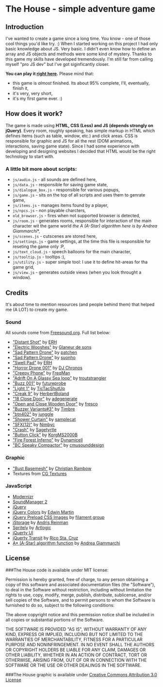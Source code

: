 The House - simple adventure game
=================================

Introduction
------------

I've wanted to create a game since a long time. You know - one of those cool things you'd like try. :) When I started working on this project I had only basic knowledge about JS. Very basic. I didn't even know how to define an array and JS objects and methods were some kind of mystery. Thanks to this game my skills have developed tremendously. I'm still far from calling myself "pro JS dev" but I've got siginficantly closer.

**You can play it [right here](http://the-house.arturkot.pl).** Please mind that:

* this game is *almost* finished. Its about 95% complete, I'll, eventually, finish it,
* it's very, very short,
* it's my first game ever. :)

How does it work?
-----------------

The game is made using **HTML, CSS (Less) and JS (depends strongly on jQuery)**. Every room, roughly speaking, has simple markup in HTML which defines items (such as table, window, etc.)
 and click areas. CSS is responsible for graphic and JS for all the rest 
 (DOM animations, interactions, saving game state).
 Since I had some experience with developing and designing websites I decided that HTML would be the right technology to start with.

### A little bit more about scripts:

* `js/audio.js` - all sounds are defined here,
* `js/data.js` - responsible for saving game state,
* `js/dialogue_box.js` - responsible for various popups,
* `js/game.js` - sits on the top of all scripts and uses them to genrate game,
* `js/items.js` - manages items found by a player,
* `js/npcs.js` - non playable charcters,
* `old_browser.js` - fires when not supported browser is detected,
* `js/room.js` - generates rooms, responsible for interaction of the main character wit the game world **the A* (A-Star) algorithm here is by Andrea Giammarchi**,
* `js/scenes.js` - cutscenes are stored here,
* `js/settings.js` - game settings, at the time this file is responsible for reseting the game only :P,
* `js/text_cloud.js` - speech balloons for the main character,
* `js/tooltip.js` - tooltips :),
* `js/utility.js` - super simple tool: I use it to define hit-areas for tha game grid,
* `js/view.js` - generates outside views (when you look throught a window).

Credits
-------

It's about time to mention resources (and people behind them) that helped me (A LOT) to create my game.

### Sound

All sounds come from [Freesound.org](http://www.freesound.org). Full list below:

* ["Distant Shot"](http://www.freesound.org/people/ERH/sounds/32799/) by [ERH](http://www.freesound.org/people/ERH/)
* ["Electric Wooshes"](http://www.freesound.org/people/Glaneur%20de%20sons/sounds/34172/) by [Glaneur de sons](http://www.freesound.org/people/Glaneur%20de%20sons/)
* ["Sad Pattern Drone"](http://www.freesound.org/people/patchen/sounds/24701/) by [patchen](http://www.freesound.org/people/patchen/)
* ["Sad Pattern Drone"](http://www.freesound.org/people/suonho/sounds/17724/) by [suonho](http://www.freesound.org/people/suonho/)
* ["Swell Pad"](http://www.freesound.org/people/ERH/sounds/34141/) by [ERH](http://www.freesound.org/people/ERH/)
* ["Horror Drone 001"](http://www.freesound.org/people/DJ%20Chronos/sounds/52134/) by [DJ Chronos](http://www.freesound.org/people/DJ%20Chronos/)
* ["Creepy Phone"](http://www.freesound.org/people/FreqMan/sounds/25079/) by [FreqMan](http://www.freesound.org/people/FreqMan/)
* ["Adrift On A Glassy Sea loop"](http://www.freesound.org/people/troutstrangler/sounds/25878/) by [troutstrangler](http://www.freesound.org/people/troutstrangler/)
* ["Buzz 001"](http://www.freesound.org/people/futureprobe/sounds/18824/) by [futureprobe](http://www.freesound.org/people/futureprobe/)
* ["Light 1"](http://www.freesound.org/people/TicTacShutUp/sounds/408/) by [TicTacShutUp](http://www.freesound.org/people/TicTacShutUp/)
* ["Creak 9"](http://www.freesound.org/people/HerbertBoland/sounds/29696/) by [HerbertBoland](http://www.freesound.org/people/HerbertBoland/)
* ["18 Close Door"](http://www.freesound.org/people/adegenerate/sounds/71212/) by [adegenerate](http://www.freesound.org/people/adegenerate/)
* ["Open and Close Wooden Door"](http://www.freesound.org/people/fresco/sounds/35617/) by [fresco](http://www.freesound.org/people/fresco/)
* ["Buzzer Variants#3"](http://www.freesound.org/people/Timbre/sounds/101355/) by [Timbre](http://www.freesound.org/people/Timbre/)
* ["btn402"](http://www.freesound.org/people/junggle/sounds/26777/) by [junggle](http://www.freesound.org/people/junggle/)
* ["Shower Curtain"](http://www.freesound.org/people/samplecat/sounds/11561/) by [samplecat](http://www.freesound.org/people/samplecat/)
* ["SFX(12)"](http://www.freesound.org/people/Nimbyc/sounds/83944/) by [Nimbyc](http://www.freesound.org/people/Nimbyc/)
* ["Crash"](http://www.freesound.org/people/sagetyrtle/sounds/40158/) by [Sagetyrtle](http://www.freesound.org/people/sagetyrtle/)
* ["Button Click"](http://www.freesound.org/people/KorgMS2000B/sounds/54405/) by [KorgMS2000B](http://www.freesound.org/people/KorgMS2000B/)
* ["Fire Forest Inferno"](http://www.freesound.org/people/Dynamicell/sounds/17548/) by [Dynamicell](http://www.freesound.org/people/Dynamicell/sounds/17548/)
* ["BC Speaky Compactor"](http://www.freesound.org/people/cmusounddesign/sounds/119897/) by [cmusounddesign](http://www.freesound.org/people/cmusounddesign/)

### Graphic

* ["Bust Basemesh"](http://chrrambow.deviantart.com/art/Bust-Basemesh-128960722) by [Christian Rambow](http://www.christianrambow.de/)
* Textures from [CG Textures](http://cgtextures.com/)

### JavaScript

* [Modernizr](http://www.modernizr.com/)
* [SoundManager 2](http://www.schillmania.com/projects/soundmanager2/)
* [jQuery](http://jquery.com/)
* [jQuery Colors](http://www.bitstorm.org/jquery/color-animation/) by [Edwin Martin](http://www.bitstorm.org/edwin/en/)
* [jQuery Preload CSS Images](http://www.filamentgroup.com/lab/update_automatically_preload_images_from_css_with_jquery/) by [filament group](http://www.filamentgroup.com/about)
* [jStorage](http://www.jstorage.info/) by [Andris Reinman](http://www.andrisreinman.com/)
* [Spritely](http://spritely.net/) by [Artlogic](http://www.artlogic.net/)
* [jQuerty UI](http://jqueryui.com/)
* [jQuerty Transit](http://ricostacruz.com/jquery.transit/) by [Rico Sta. Cruz](http://ricostacruz.com/)
* [A* (A-Star) algorithm function](http://devpro.it/examples/astar/) by [Andrea Giammarchi](http://www.blogger.com/profile/16277820774810688474)

License
-------

###The House code is available under MIT license:

Permission is hereby granted, free of charge, to any person obtaining a copy
of this software and associated documentation files (the "Software"), to deal
in the Software without restriction, including without limitation the rights
to use, copy, modify, merge, publish, distribute, sublicense, and/or sell
copies of the Software, and to permit persons to whom the Software is
furnished to do so, subject to the following conditions:

The above copyright notice and this permission notice shall be included in
all copies or substantial portions of the Software.

THE SOFTWARE IS PROVIDED "AS IS", WITHOUT WARRANTY OF ANY KIND, EXPRESS OR
IMPLIED, INCLUDING BUT NOT LIMITED TO THE WARRANTIES OF MERCHANTABILITY,
FITNESS FOR A PARTICULAR PURPOSE AND NONINFRINGEMENT. IN NO EVENT SHALL THE
AUTHORS OR COPYRIGHT HOLDERS BE LIABLE FOR ANY CLAIM, DAMAGES OR OTHER
LIABILITY, WHETHER IN AN ACTION OF CONTRACT, TORT OR OTHERWISE, ARISING FROM,
OUT OF OR IN CONNECTION WITH THE SOFTWARE OR THE USE OR OTHER DEALINGS IN
THE SOFTWARE.

###The House graphic is available under [Creative Commons Attribution 3.0 License](http://creativecommons.org/licenses/by/3.0/)

















